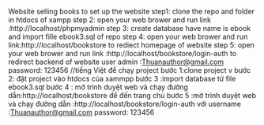 Website selling books
to set up the website
step1: clone the repo and folder in htdocs of xampp
step 2: open your web brower and run link :http://localhost/phpmyadmin
step 3: create database have name  is ebook and import fille ebook3.sql of repo
step 4: open your web brower and run link:http://localhost/bookstore to rediect homepage of website
step 5: open your web brower and run  link :http://localhost/bookstore/login-auth to redirect backend of website
user admin :Thuanauthor@gmail.com
password: 123456
//tiếng Việt
để chạy project
bước 1:clone project v
bước 2: đặt project vào htdocs của xammpp
bước 3 :import database từ file ebook3.sql
bước 4 : mở trình duyệt web và chạy đường dẫn:http://localhost/bookstore để đến trang chủ
bước 5 :mở trình duyệt web và chạy đường dẫn :http://localhost/bookstore/login-auth 
với username :Thuanauthor@gmail.com
password: 123456
